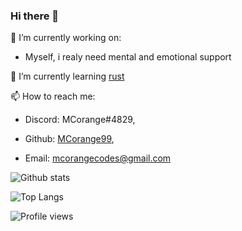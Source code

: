 ### Hi there 👋

🔭 I’m currently working on: 
  
   - Myself, i realy need mental and emotional support

🌱 I’m currently learning [rust](https://www.rust-lang.org/)

📫 How to reach me: 


   - Discord: MCorange#4829,
  
   - Github: [MCorange99](https://github.com/MCorange99),
  
   - Email: mcorangecodes@gmail.com

<!--
**MCorange99/MCorange99** is a ✨ _special_ ✨ repository because its `README.md` (this file) appears on your GitHub profile.

Here are some ideas to get you started:

- 🔭 I’m currently working on ...
- 🌱 I’m currently learning ...
- 👯 I’m looking to collaborate on ...
- 🤔 I’m looking for help with ...
- 💬 Ask me about ...
- 📫 How to reach me: ...
- 😄 Pronouns: ...
- ⚡ Fun fact: ...
-->

![Github stats](https://github-readme-stats.vercel.app/api?username=MCorange99&show_icons=true&theme=tokyonight)

![Top Langs](https://github-readme-stats.vercel.app/api/top-langs/?username=MCorange99&layout=compact&theme=tokyonight)

![Profile views](https://gpvc.arturio.dev/MCorange99)

